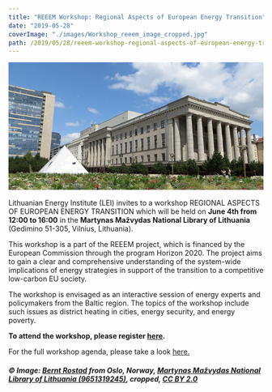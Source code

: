 ```yaml
---
title: "REEEM Workshop: Regional Aspects of European Energy Transition"
date: "2019-05-28"
coverImage: "./images/Workshop_reeem_image_cropped.jpg"
path: /2019/05/28/reeem-workshop-regional-aspects-of-european-energy-transition/
---
```


![Martynas Mažvydas National Library of Lithuania](./images/Workshop_reeem_image_cropped.jpg)

Lithuanian Energy Institute (LEI) invites to a workshop REGIONAL ASPECTS OF EUROPEAN ENERGY TRANSITION which will be held on **June 4th from 12:00 to 16:00** in the **Martynas Mažvydas National Library of Lithuania** (Gedimino 51-305, Vilnius, Lithuania).

This workshop is a part of the REEEM project, which is financed by the European Commission through the program Horizon 2020. The project aims to gain a clear and comprehensive understanding of the system-wide implications of energy strategies in support of the transition to a competitive low-carbon EU society.

The workshop is envisaged as an interactive session of energy experts and policymakers from the Baltic region. The topics of the workshop include such issues as district heating in cities, energy security, and energy poverty.

**To attend the workshop, please register [here](http://bit.ly/reeem).**

For the full workshop agenda, please take a look [here.](https://www.reeem.org/wp-content/uploads/2019/05/Workshop_agenda_Vilnius_June_4.pdf)

##### © Image: [Bernt Rostad](https://www.flickr.com/people/67975030@N00) from Oslo, Norway, [Martynas Mažvydas National Library of Lithuania (9651319245)](https://commons.wikimedia.org/wiki/File:Martynas_Mažvydas_National_Library_of_Lithuania_(9651319245).jpg), cropped, [CC BY 2.0](https://creativecommons.org/licenses/by/2.0/legalcode)
